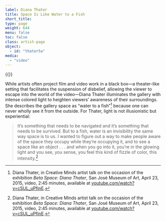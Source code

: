 ```yaml
---
label: Diana Thater
title: Space Is Like Water to a Fish
short_title:
type: page
weight: 644
menu: false
toc: false
class: artist-page
object:
  - id: "thater5a"
media:
  - "video"
---
```

{{<q-figure id="thater5a" >}}

While artists often project film and video work in a black box—a theater-like setting that facilitates the suspension of disbelief, allowing the viewer to escape into the world of the video—Diana Thater illuminates the gallery with intense colored light to heighten viewers’ awareness of their surroundings. She describes the gallery space as “water to a fish”[^1] because one can never wholly see it from the outside. For Thater, light is not illusionistic but experiential:

>It’s something that needs to be navigated and it’s something that needs to be survived. But to a fish, water is an invisibility the same way space is to us. I wanted to figure out a way to make people aware of the space they occupy while they’re occupying it, and to see a space like an object . . . and when you go into it, you’re in the glowing light and you see, you sense, you feel this kind of fizzle of color, this intensity.[^2]

[^1]: Diana Thater, in Creative Minds artist talk on the occasion of the exhibition *Beta Space: Diana Thater*, San José Museum of Art, April 23, 2015, video, 2:45 minutes, available at [youtube.com/watch?v=cSUL\_uPfinE](https://www.youtube.com/watch?v=cSUL\_uPfinE).

[^2]: Diana Thater, in Creative Minds artist talk on the occasion of the exhibition *Beta Space: Diana Thater*, San José Museum of Art, April 23, 2015, video, 2:45 minutes, available at [youtube.com/watch?v=cSUL\_uPfinE](https://www.youtube.com/watch?v=cSUL\_uPfinE).
